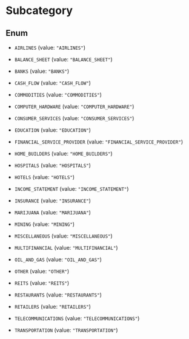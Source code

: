 

# Subcategory

## Enum


* `AIRLINES` (value: `"AIRLINES"`)

* `BALANCE_SHEET` (value: `"BALANCE_SHEET"`)

* `BANKS` (value: `"BANKS"`)

* `CASH_FLOW` (value: `"CASH_FLOW"`)

* `COMMODITIES` (value: `"COMMODITIES"`)

* `COMPUTER_HARDWARE` (value: `"COMPUTER_HARDWARE"`)

* `CONSUMER_SERVICES` (value: `"CONSUMER_SERVICES"`)

* `EDUCATION` (value: `"EDUCATION"`)

* `FINANCIAL_SERVICE_PROVIDER` (value: `"FINANCIAL_SERVICE_PROVIDER"`)

* `HOME_BUILDERS` (value: `"HOME_BUILDERS"`)

* `HOSPITALS` (value: `"HOSPITALS"`)

* `HOTELS` (value: `"HOTELS"`)

* `INCOME_STATEMENT` (value: `"INCOME_STATEMENT"`)

* `INSURANCE` (value: `"INSURANCE"`)

* `MARIJUANA` (value: `"MARIJUANA"`)

* `MINING` (value: `"MINING"`)

* `MISCELLANEOUS` (value: `"MISCELLANEOUS"`)

* `MULTIFINANCIAL` (value: `"MULTIFINANCIAL"`)

* `OIL_AND_GAS` (value: `"OIL_AND_GAS"`)

* `OTHER` (value: `"OTHER"`)

* `REITS` (value: `"REITS"`)

* `RESTAURANTS` (value: `"RESTAURANTS"`)

* `RETAILERS` (value: `"RETAILERS"`)

* `TELECOMMUNICATIONS` (value: `"TELECOMMUNICATIONS"`)

* `TRANSPORTATION` (value: `"TRANSPORTATION"`)



